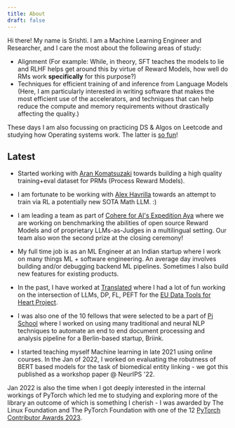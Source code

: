```yaml
---
title: About
draft: false
---
```

Hi there! My name is Srishti.
I am a Machine Learning Engineer and Researcher, and I care the most about the following areas of study:
- Alignment (For example: While, in theory, SFT teaches the models to lie and RLHF helps get around this by virtue of Reward Models, how well do RMs work **specifically** for this purpose?)
- Techniques for efficient training of and inference from Language Models (Here, I am particularly interested in writing software that makes the most efficient use of the accelerators, and techniques that can help reduce the compute and memory requirements without drastically affecting the quality.)

These days I am also focussing on practicing DS & Algos on Leetcode and studying how Operating systems work. The latter is [so fun](https://github.com/srishti-git1110/Operating-Systems)!

## Latest
- Started working with [Aran Komatsuzaki](https://scholar.google.com/citations?user=zzksRXYAAAAJ&hl=en) towards building a high quality training+eval dataset for PRMs (Process Reward Models).

- I am fortunate to be working with [Alex Havrilla](https://dahoas.github.io/) towards an attempt to train via RL a potentially new SOTA Math LLM. :)

- I am leading a team as part of [Cohere for AI's Expedition Aya](https://sites.google.com/cohere.com/expedition-aya/home) where we are working on benchmarking the abilities of open source Reward Models and of proprietary LLMs-as-Judges in a multilingual setting. Our team also won the second prize at the closing ceremony!

- My full time job is as an ML Engineer at an Indian startup where I work on many things ML + software engineering. An average day involves building and/or debugging backend ML pipelines. Sometimes I also build new features for existing products.

- In the past, I have worked at [Translated](https://translated.com/welcome) where I had a lot of fun working on the intersection of LLMs, DP, FL, PEFT for the [EU Data Tools for Heart Project](https://www.datatools4heart.eu/).

- I was also one of the 10 fellows that were selected to be a part of [Pi School](https://picampus-school.com/) where I worked on using many traditional and neural NLP techniques to automate an end to end document processing and analysis pipeline for a Berlin-based startup, Briink.

- I started teaching myself Machine learning in late 2021 using online courses. In the Jan of 2022, I worked on evaluating the robutness of BERT based models for the task of biomedical entity linking - we got this published as a workshop paper @ NeurIPS '22.

Jan 2022 is also the time when I got deeply interested in the internal workings of PyTorch which led me to studying and exploring more of the library an outcome of which is something I cherish - I was awarded by The Linux Foundation and The PyTorch Foundation with one of the 12 [PyTorch Contributor Awards 2023](https://pytorch.org/ecosystem/contributor-awards-2023).